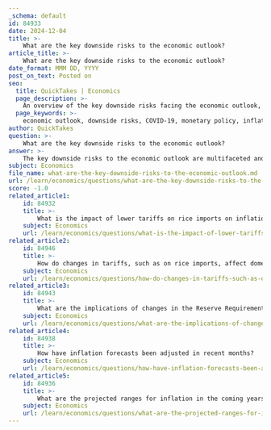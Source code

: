 ```yaml
---
_schema: default
id: 84933
date: 2024-12-04
title: >-
    What are the key downside risks to the economic outlook?
article_title: >-
    What are the key downside risks to the economic outlook?
date_format: MMM DD, YYYY
post_on_text: Posted on
seo:
  title: QuickTakes | Economics
  page_description: >-
    An overview of the key downside risks facing the economic outlook, including factors such as COVID-19 uncertainties, tightening monetary policies, geopolitical tensions, financial stress, and inflationary pressures.
  page_keywords: >-
    economic outlook, downside risks, COVID-19, monetary policy, inflation, geopolitical tensions, financial stress, labor market, natural disasters, climate change, social cohesion, global slowdown
author: QuickTakes
question: >-
    What are the key downside risks to the economic outlook?
answer: >-
    The key downside risks to the economic outlook are multifaceted and stem from various global and domestic factors. Here are the primary concerns:\n\n1. **COVID-19 Related Uncertainties**: The ongoing uncertainties related to COVID-19 continue to pose risks, particularly in emerging markets (EM). The potential for new variants or outbreaks could disrupt economic recovery and growth.\n\n2. **Tightening Monetary Policy**: As advanced economies tighten monetary policy to combat inflation, this could lead to reduced liquidity and increased borrowing costs, which may adversely affect economic growth in emerging markets. The International Monetary Fund (IMF) projects that global growth will slow from 3.5% in 2022 to 3.0% in 2023, indicating a challenging environment.\n\n3. **Geopolitical Tensions**: The war in Europe and other geopolitical tensions have created a series of crises, particularly in food and energy sectors. These conflicts can lead to supply chain disruptions and increased commodity prices, further straining economies.\n\n4. **Financial Stress**: High inflation rates and the cost-of-living crisis have led to increased financial stress among consumers. For instance, surveys indicate that many consumers are delaying large purchases and are concerned about their financial situations, which could dampen consumer spending and economic growth.\n\n5. **Labor Market Constraints**: There are significant labor shortages in many countries, which can hinder economic activity and growth. The residential construction industry, for example, is facing bottlenecks in labor and materials, which could slow down recovery in that sector.\n\n6. **Inflationary Pressures**: While headline inflation is expected to moderate, core inflation pressures may persist due to higher input costs being passed on to consumers. This could lead to a prolonged period of high inflation, affecting purchasing power and economic stability.\n\n7. **Natural Disasters and Climate Change**: The increasing frequency of extreme weather events and natural disasters poses a significant risk to economic stability, particularly in vulnerable regions. Climate change is expected to exacerbate food insecurity and could lead to humanitarian crises in import-dependent countries.\n\n8. **Erosion of Social Cohesion**: The loss of social capital and increasing societal polarization can lead to instability, which may further complicate economic recovery efforts. Protests and political upheaval in response to economic conditions can disrupt markets and deter investment.\n\n9. **Global Economic Slowdown**: The IMF's projections indicate a decline in global growth, with risks remaining tilted to the downside. This suggests that any missteps in policy could have significant repercussions for economic stability.\n\nIn summary, the economic outlook is fraught with risks that could hinder growth and recovery, particularly in the context of tightening monetary policies, geopolitical tensions, and persistent inflationary pressures. Addressing these challenges will require careful policy management and international cooperation.
subject: Economics
file_name: what-are-the-key-downside-risks-to-the-economic-outlook.md
url: /learn/economics/questions/what-are-the-key-downside-risks-to-the-economic-outlook
score: -1.0
related_article1:
    id: 84932
    title: >-
        What is the impact of lower tariffs on rice imports on inflation?
    subject: Economics
    url: /learn/economics/questions/what-is-the-impact-of-lower-tariffs-on-rice-imports-on-inflation
related_article2:
    id: 84946
    title: >-
        How do changes in tariffs, such as on rice imports, affect domestic inflation?
    subject: Economics
    url: /learn/economics/questions/how-do-changes-in-tariffs-such-as-on-rice-imports-affect-domestic-inflation
related_article3:
    id: 84943
    title: >-
        What are the implications of changes in the Reserve Requirement Ratio on inflation?
    subject: Economics
    url: /learn/economics/questions/what-are-the-implications-of-changes-in-the-reserve-requirement-ratio-on-inflation
related_article4:
    id: 84938
    title: >-
        How have inflation forecasts been adjusted in recent months?
    subject: Economics
    url: /learn/economics/questions/how-have-inflation-forecasts-been-adjusted-in-recent-months
related_article5:
    id: 84936
    title: >-
        What are the projected ranges for inflation in the coming years?
    subject: Economics
    url: /learn/economics/questions/what-are-the-projected-ranges-for-inflation-in-the-coming-years
---
```


&nbsp;